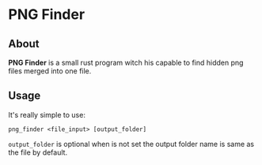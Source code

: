 # PNG Finder

## About

**PNG Finder** is a small rust program witch his capable to find hidden png files merged into one file.

## Usage

It's really simple to use:

`png_finder <file_input> [output_folder]`

`output_folder` is optional when is not set the output folder name is same as the file by default.
